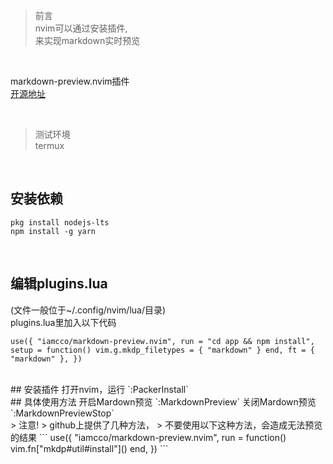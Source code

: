 > 前言  
nvim可以通过安装插件,    
来实现markdown实时预览  

<br/>

markdown-preview.nvim插件  
[开源地址](https://github.com/iamcco/markdown-preview.nvim)  

<br/>

> 测试环境  
termux  

<br/>

## 安装依赖  
```
pkg install nodejs-lts
npm install -g yarn
```  

<br/>

## 编辑plugins.lua  
(文件一般位于~/.config/nvim/lua/目录)  
plugins.lua里加入以下代码  
```
use({ "iamcco/markdown-preview.nvim", run = "cd app && npm install", setup = function() vim.g.mkdp_filetypes = { "markdown" } end, ft = { "markdown" }, })
```  

<br/>
## 安装插件  
打开nvim，运行  
`:PackerInstall`  

<br/>
## 具体使用方法  
开启Mardown预览  
`:MarkdownPreview`   
关闭Mardown预览  
`:MarkdownPreviewStop`  
 
 <br/>
> 注意!  
> github上提供了几种方法，  
> 不要使用以下这种方法，会造成无法预览的结果  
```
use({  
    "iamcco/markdown-preview.nvim",  
    run = function() vim.fn["mkdp#util#install"]() end,  
})  
```
